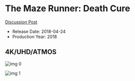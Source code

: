 # The Maze Runner: Death Cure

[Discussion Post](https://www.avsforum.com/threads/bass-eq-for-filtered-movies.2995212/post-56775476)

* Release Date: 2018-04-24
* Production Year: 2018

## 4K/UHD/ATMOS

![img 0](https://i.imgur.com/CyfFwcQ.jpg)

![img 1](https://i.imgur.com/9274nCk.png)

